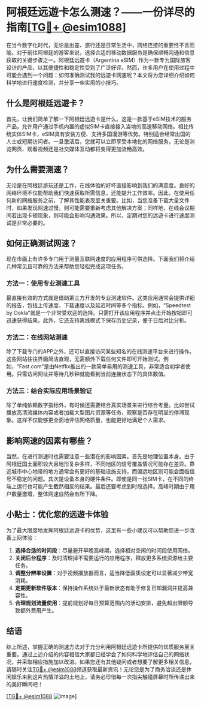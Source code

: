 # 阿根廷远遊卡怎么测速？——一份详尽的指南[[TG💪+ @esim1088](https://t.me/s/esim1088)]

在当今数字化时代，无论是出差、旅行还是日常生活中，网络连接的重要性不言而喻。对于前往阿根廷的游客来说，选择合适的移动数据服务是确保顺畅沟通和信息获取的关键步骤之一。阿根廷远遊卡（Argentina eSIM）作为一款专为国际旅客设计的产品，以其便捷性和稳定性受到了广泛好评。然而，许多用户在使用过程中可能会遇到一个问题：如何准确测试我的远遊卡网速呢？本文将为您详细介绍如何科学地进行速度检测，并分享一些实用的小技巧。

## 什么是阿根廷远遊卡？

首先，让我们简单了解一下阿根廷远遊卡是什么。这是一款基于eSIM技术的服务产品，允许用户通过手机内置的虚拟SIM卡直接接入当地的高速移动网络。相比传统实体SIM卡，eSIM具有安装方便、支持多国漫游等优势。特别适合经常出国的人士或短期访问者。一旦激活后，您就可以立即享受本地化的网络服务，无论是浏览网页、观看视频还是社交媒体互动都将变得更加流畅高效。

## 为什么需要测速？

无论是在阿根廷游玩还是工作，在线体验的好坏直接影响到我们的满意度。良好的网络环境不仅能帮助我们快速获取所需信息，还能提升工作效率。因此，在使用任何新的网络服务之前，了解其性能表现至关重要。比如，当您准备下载大量文件时，如果发现网速过慢，则可能需要重新考虑其他解决方案；同样地，在线会议期间若出现卡顿现象，则可能会影响沟通效果。所以，定期对您的远遊卡进行速度测试是非常必要的。

## 如何正确测试网速？

现在市面上有许多专门用于测量互联网速度的应用程序可供选择。下面我们将介绍几种常见且可靠的方法来帮助您轻松完成这项任务。

### 方法一：使用专业测速工具

最直接有效的方式就是借助第三方开发的专业测速软件。这类应用通常会提供详细的报告，包括上传速度、下载速度以及延迟时间等多个指标。例如，“Speedtest by Ookla”就是一个非常受欢迎的选择。只需打开该应用程序并点击开始按钮即可迅速获得结果。此外，它还支持离线模式下保存历史记录，便于日后对比分析。

### 方法二：在线网站测速

除了下载专门的APP之外，还可以直接访问某些知名的在线测速平台来进行操作。这些网站往往界面简洁直观，无需额外下载任何文件即可开始测试。例如，“Fast.com”是由Netflix推出的一款简单易用的测速工具，非常适合初学者使用。只需访问网址并等待几秒钟就能看到当前连接状态下的具体数值。

### 方法三：结合实际应用场景验证

除了单纯依赖数字指标外，有时候还需要结合真实场景来进行综合考量。比如尝试播放高清流媒体内容或者加载大型图片资源等任务，观察是否存在明显的停滞现象。这样不仅能够更全面地评估网络质量，也能更好地满足个人需求。

## 影响网速的因素有哪些？

当然，在进行测速时也需要注意一些潜在的影响因素。首先是地理位置本身。由于阿根廷国土面积较大且地形复杂多样，不同地区的信号覆盖情况可能存在差异。靠近城市中心地带的地方通常会有更好的基础设施支持，而偏远地区则可能会面临信号不稳定的问题。其次是设备本身的硬件条件。即使是同一张SIM卡，在不同的终端上运行也可能产生截然相反的结果。最后还要考虑到时段选择。高峰时期由于用户数量激增，整体网速自然会有所下降。

## 小贴士：优化您的远遊卡体验

为了最大限度地发挥阿根廷远遊卡的优势，这里有一些小建议可以帮助您进一步改善上网体验：

1. **选择合适的时间段**：尽量避开早晚高峰期，选择相对空闲的时间段使用网络。
2. **关闭后台程序**：及时清理掉不需要运行的应用程序，释放更多系统资源给主要任务。
3. **调整分辨率设置**：对于视频播放器而言，适当降低画质设定可以显著减少带宽消耗。
4. **定期更新软件版本**：保持操作系统处于最新状态有助于修复已知漏洞并提高兼容性。
5. **合理规划流量使用**：提前规划好每日预算范围内的活动安排，避免超出限额导致额外费用产生。

## 结语

综上所述，掌握正确的测速方法对于充分利用阿根廷远遊卡所提供的优质服务至关重要。通过上述介绍的内容相信大家都已经学会了如何科学地评估自己的网络状况，并采取相应措施加以改进。如果您还有其他疑问或者想要了解更多相关信息，请随时关注[TG💪+ @esim1088](https://t.me/s/esim1088)频道获取最新资讯！无论您是为了商务洽谈还是休闲娱乐来到这片热情洋溢的土地上，请务必珍惜每一次指尖触碰屏幕时所传递出来的美好瞬间吧！

[[TG💪+ @esim1088](https://t.me/s/esim1088) ![Image](https://i.postimg.cc/4NQfJmqS/Snipaste-2025-05-13-00-14-12.png)]